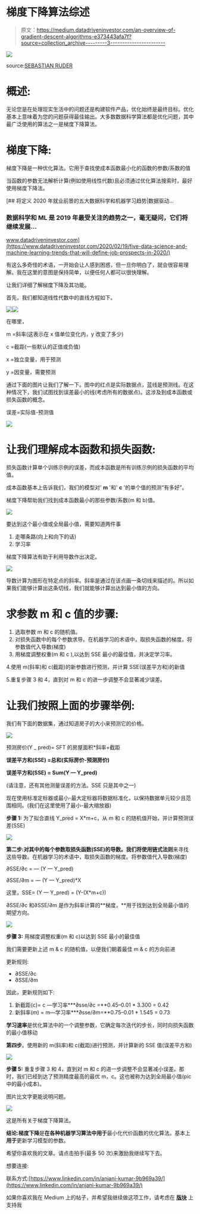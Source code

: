 # 梯度下降算法综述

> 原文：<https://medium.datadriveninvestor.com/an-overview-of-gradient-descent-algorithms-e373443afa7f?source=collection_archive---------3----------------------->

![](img/fad60e2ea8ecf263a4b481a57e565baf.png)

source:[SEBASTIAN RUDER](https://ruder.io/author/sebastian/index.html)

# **概述:**

无论您是在处理现实生活中的问题还是构建软件产品，优化始终是最终目标。优化基本上意味着为您的问题获得最佳输出。大多数数据科学算法都是优化问题，其中最广泛使用的算法之一是梯度下降算法。

# **梯度下降:**

梯度下降是一种优化算法。它用于查找使成本函数最小化的函数的参数/系数的值

当函数的参数无法解析计算(例如使用线性代数)且必须通过优化算法搜索时，最好使用梯度下降法。

[](https://www.datadriveninvestor.com/2020/02/19/five-data-science-and-machine-learning-trends-that-will-define-job-prospects-in-2020/) [## 将定义 2020 年就业前景的五大数据科学和机器学习趋势|数据驱动…

### 数据科学和 ML 是 2019 年最受关注的趋势之一，毫无疑问，它们将继续发展…

www.datadriveninvestor.com](https://www.datadriveninvestor.com/2020/02/19/five-data-science-and-machine-learning-trends-that-will-define-job-prospects-in-2020/) 

有这么多奇怪的术语，一开始会让人感到困惑，但一旦你明白了，就会很容易理解。我在这里的意图是保持简单，以便任何人都可以很快理解。

让我们详细了解梯度下降及其功能。

首先，我们都知道线性代数中的直线方程如下。

![](img/6fedbde86f8e406abce44702e94ddee5.png)![](img/672ef67f70d6dde6a71e83a1877dcec3.png)

在哪里，

m =斜率(这表示在 x 值单位变化内，y 改变了多少)

c =截距(一些默认的正值或负值)

x =独立变量，用于预测

y =因变量，需要预测

通过下面的图片让我们了解一下。图中的红点是实际数据点，蓝线是预测线。在这种情况下，我们试图找到误差最小的线(考虑所有的数据点)。这涉及到成本函数或损失函数的概念。

误差=实际值-预测值

![](img/03e38ca3a200b144a0e882a5d2ba281d.png)

# **让我们理解成本函数和损失函数:**

损失函数计算单个训练示例的误差，而成本函数是所有训练示例的损失函数的平均值。

成本函数基本上告诉我们，我们的模型对' **m** '和' **c** '的单个值的预测“有多好”。

梯度下降帮助我们找到成本函数最小的那些参数/系数(m 和 b)值。

![](img/7f67e3db614a0f77b01b74ecf4e3c068.png)

要达到这个最小值或全局最小值，需要知道两件事

1.  走哪条路(向上和向下的话)
2.  学习率

梯度下降算法有助于利用导数作出决定。

![](img/00e260128d2ba2e6419a6c293c154fdf.png)

导数计算为图形在特定点的斜率。斜率是通过在该点画一条切线来描述的。所以如果我们能够计算出这条切线，我们就能够计算出达到最小值的方向。

# **求参数 m 和 c 值的步骤:**

1.  选取参数 m 和 c 的随机值。
2.  对损失函数中的每个参数求导。在机器学习的术语中，取损失函数的梯度。将参数值代入导数(梯度)
3.  用梯度调整权重(m 和 c ),以达到 SSE 最小的最佳值，并决定学习率。

4.使用 m(斜率)和 c(截距)的新参数进行预测，并计算 SSE(误差平方和)的新值

5.重复步骤 3 和 4，直到对 m 和 c 的进一步调整不会显著减少误差。

# 让我们按照上面的步骤举例:

我们有下面的数据集，通过知道房子的大小来预测它的价格。

![](img/eacf56fd2373a2165feb246a130f9b31.png)

预测房价(Y _ pred)= SFT 的房屋面积*斜率+截距

**误差平方和(SSE) =总和(实际房价-预测房价)**

**误差平方和(SSE) = Sum(Y — Y_pred)**

(请注意，还有其他测量误差的方法。SSE 只是其中之一)

现在使用标准定标器或最小-最大定标器将数据标准化，以保持数据单元较少且范围相同。(我们在这里使用了最小-最大缩放器)

**步骤 1:** 为了拟合直线 Y_pred = X*m+c，从 m 和 c 的随机值开始，并计算预测误差(SSE)

![](img/b055ed872903d36db723474684c7ec0a.png)

**第二步:**对其中的每个参数取损失函数(SSE)的导数。我们将使用**链式法则**来寻找这些导数。在机器学习的术语中，取损失函数的梯度。将参数值代入导数(梯度)

∂SSE/∂c = — (Y — Y_pred)

∂SSE/∂m = — (Y — Y_pred)*X

这里，SSE= (Y — Y_pred) = (Y-(X*m+c))

∂SSE/∂c 和∂SSE/∂m 是作为斜率计算的**梯度，**用于找到达到全局最小值的期望方向。

![](img/8d315752c7e951b7e071b57c057bb848.png)

**步骤 3:** 用梯度调整权重(m 和 c)以达到 SSE 最小的最佳值

我们需要更新上述 m & c 的随机值，以便我们朝着最佳 m & c 的方向前进

更新规则:

*   ∂SSE/∂c
*   ∂SSE/∂m

因此，更新规则如下:

1.  新截距(c)= c —学习率***∂sse/∂c =**0.45–0.01 * 3.300 = 0.42
2.  新斜率(m) = m—学习率***∂sse/∂m=**0.75–0.01 * 1.545 = 0.73

**学习速率**是优化算法中的一个调整参数，它确定每次迭代的步长，同时向损失函数的最小值移动

**第四步**。使用新的 m(斜率)和 c(截距)进行预测，并计算新的 SSE 值(误差平方和)

![](img/102fb84a1469a8b722553fe094097e00.png)

**步骤 5:** 重复步骤 3 和 4，直到对 m 和 c 的进一步调整不会显著减小误差。那时，我们已经到达了预测精度最高的最优 m，c。这也被称为达到全局最小值(pic 中的最小成本)。

图片比文字更能说明问题。

![](img/22a7e06dbce154d41279ac372c1333fd.png)

这是所有关于梯度下降算法。

**结论:梯度下降**是**在各种机器学习算法中用于**最小化代价函数的优化算法。基本上**用于**更新学习模型的参数。

希望你喜欢我的文章。请点击拍手(最多 50 次)来激励我继续写下去。

想要连接:

联系方式:[https://www.linkedin.com/in/anjani-kumar-9b969a39/](https://www.linkedin.com/in/anjani-kumar-9b969a39/)

如果你喜欢我在 Medium 上的帖子，并希望我继续做这项工作，请考虑在 [**版块**](https://www.patreon.com/anjanikumar) 上支持我